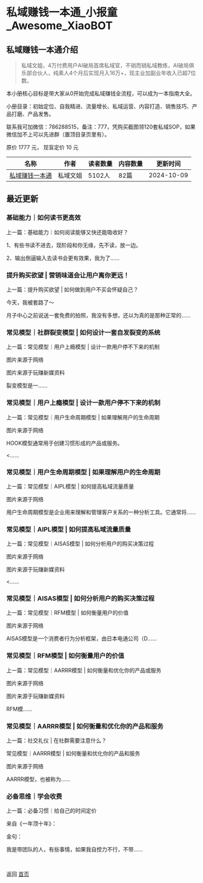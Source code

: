 # 私域赚钱一本通_小报童_Awesome_XiaoBOT

## 私域赚钱一本通介绍
> 私域文姐，4万付费用户AI破局首席私域官，不销而销私域教练，AI破局俱乐部合伙人，纯素人4个月后实现月入16万+，现主业加副业年收入已超7位数。    
    
本小册核心目标是带大家从0开始完成私域赚钱全流程，可以成为一本指南大全。    
    
小册目录：初始定位、自我精进、流量增长、私域运营、内容打造、销售技巧、产品打磨、产品发售。    
    
联系我可加微信：786288515，备注：777，凭购买截图领120套私域SOP，如果微信加不上可以先进群（置顶目录页里有）。    
    
原价 1777 元， 现盲定价 10 元  
  


|名称|作者|读者数量|内容数量|更新时间|
|---|---|---|---|---|
|[私域赚钱一本通](https://xiaobot.net/p/kevin888?refer=9c3f1c95-a052-465a-9902-f6d75080262a)|私域文姐|5102人|82篇|2024-10-09|

## 最近更新
### 基础能力｜如何读书更高效

上一篇：基础能力｜如何阅读能够又快还能吸收好？

1、有些书读不进去，现阶段和你无缘，先不读，放一边。

2、输出倒逼输入去读书会更有效果，我为了......

### 提升购买欲望 | 营销味道会让用户离你更远！

上一篇：提升购买欲望 | 如何做到用户不买会怀疑自己？

今天，我被套路了～

月子中心之前说送一套免费的拍照，我没有多想，还以为真的是那种正常的......

### 常见模型｜社群裂变模型 | 如何设计一套自发裂变的系统

上一篇：常见模型｜用户上瘾模型 | 设计一款用户停不下来的机制

图片来源于网络

图片来源于玩赚新媒资料

裂变模型是一......

### 常见模型｜用户上瘾模型 | 设计一款用户停不下来的机制

上一篇：常见模型｜用户生命周期模型 | 如果理解用户的生命周期

图片来源于网络

HOOK模型通常用于创建习惯形成的产品或服务。

<......

### 常见模型｜用户生命周期模型 | 如果理解用户的生命周期

上一篇：常见模型｜AIPL模型 | 如何提高私域流量质量

图片来源于网络

用户生命周期模型是企业用来理解和管理客户关系的一种分析工具。它通常将......

### 常见模型｜AIPL模型 | 如何提高私域流量质量

上一篇：常见模型｜AISAS模型 | 如何分析用户的购买决策过程

图片来源于网络

图片来源于玩赚新媒资料

<......

### 常见模型｜AISAS模型 | 如何分析用户的购买决策过程

上一篇：常见模型｜RFM模型 | 如何衡量用户的价值

图片来源于网络

AISAS模型是一个消费者行为分析框架，由日本电通公司（D......

### 常见模型｜RFM模型 | 如何衡量用户的价值

上一篇：常见模型｜AARRR模型 | 如何衡量和优化你的产品或服务

图片来源于网络

图片来源于玩赚新媒资料

RFM模......

### 常见模型｜AARRR模型 | 如何衡量和优化你的产品和服务

上一篇：社交礼仪 | 在社群需要注意什么？

常见模型｜AARRR模型 | 如何衡量和优化你的产品和服务

图片来源于网络

AARRR模型，也被称为......

### 必备思维｜学会收费

上一篇：必备习惯｜给自己的时间定价

来自《一年顶十年》：

金句：

我是带团队的人，有些事情，如果我自控力不行，不带......


<a href="https://github.com/Reno9527/awesome-xiaobot" style="color: white; text-decoration: none;">awesome-xiaobot</a>

返回 [首页](../README.md)
